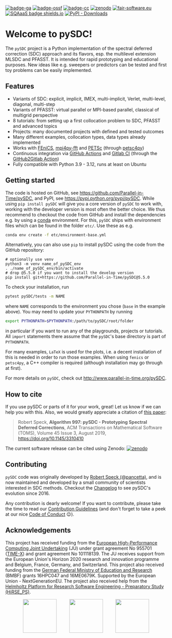 [![badge-ga](https://github.com/Parallel-in-Time/pySDC/actions/workflows/ci_pipeline.yml/badge.svg?branch=master)](https://github.com/Parallel-in-Time/pySDC/actions/workflows/ci_pipeline.yml)
[![badge-ossf](https://bestpractices.coreinfrastructure.org/projects/6909/badge)](https://bestpractices.coreinfrastructure.org/projects/6909)
[![badge-cc](https://codecov.io/gh/Parallel-in-Time/pySDC/branch/master/graph/badge.svg?token=hpP18dmtgS)](https://codecov.io/gh/Parallel-in-Time/pySDC)
[![zenodo](https://zenodo.org/badge/26165004.svg)](https://zenodo.org/badge/latestdoi/26165004)
[![fair-software.eu](https://img.shields.io/badge/fair--software.eu-%E2%97%8F%20%20%E2%97%8F%20%20%E2%97%8F%20%20%E2%97%8F%20%20%E2%97%8F-green)](https://fair-software.eu)
[![SQAaaS badge shields.io](https://img.shields.io/badge/sqaaas%20software-silver-lightgrey)](https://api.eu.badgr.io/public/assertions/aS8J0NDTTjCyYP6iVufviQ "SQAaaS silver badge achieved")
[![PyPI - Downloads](https://img.shields.io/pypi/dm/pySDC?logo=pypi)](https://pypistats.org/packages/pysdc)

# Welcome to pySDC!

The `pySDC` project is a Python implementation of the
spectral deferred correction (SDC) approach and its flavors, esp. the
multilevel extension MLSDC and PFASST. It is intended for rapid
prototyping and educational purposes. New ideas like e.g. sweepers or
predictors can be tested and first toy problems can be easily
implemented.

## Features

-   Variants of SDC: explicit, implicit, IMEX, multi-implicit, Verlet,
    multi-level, diagonal, multi-step
-   Variants of PFASST: virtual parallel or MPI-based parallel,
    classical of multigrid perspective
-   8 tutorials: from setting up a first collocation problem to SDC,
    PFASST and advanced topics
-   Projects: many documented projects with defined and tested outcomes
-   Many different examples, collocation types, data types already
    implemented
-   Works with [FEniCS](https://fenicsproject.org/),
    [mpi4py-fft](https://mpi4py-fft.readthedocs.io/en/latest/) and
    [PETSc](http://www.mcs.anl.gov/petsc/) (through
    [petsc4py](https://bitbucket.org/petsc/petsc4py))
-   Continuous integration via [GitHub
    Actions](https://github.com/Parallel-in-Time/pySDC/actions) and
    [Gitlab CI](https://gitlab.hzdr.de/r.speck/pysdc/-/pipelines) (through the [GitHub2Gitlab Action](https://github.com/jakob-fritz/github2lab_action))
-   Fully compatible with Python 3.9 - 3.12, runs at least on Ubuntu

## Getting started

The code is hosted on GitHub, see
<https://github.com/Parallel-in-Time/pySDC>, and PyPI, see
<https://pypi.python.org/pypi/pySDC>. While using `pip install pySDC`
will give you a core version of `pySDC` to work with,
working with the developer version is most often the better choice. We
thus recommend to checkout the code from GitHub and install the
dependencies e.g. by using a [conda](https://conda.io/en/latest/)
environment. For this, `pySDC` ships with environment files
which can be found in the folder `etc/`. Use these as e.g.

``` bash
conda env create -f etc/environment-base.yml
```

Alternatively, you can also use `pip` to install pySDC using the code from the GitHub repository:

```
# optionally use venv
python3 -m venv name_of_pySDC_env
. ./name_of_pySDC_env/bin/activate
# drop @5.5.0 if you want to install the develop version
pip install git+https://github.com/Parallel-in-Time/pySDC@5.5.0
```

To check your installation, run

``` bash
pytest pySDC/tests -m NAME
```

where `NAME` corresponds to the environment you chose (`base` in the
example above). You may need to update your `PYTHONPATH` by running

``` bash
export PYTHONPATH=$PYTHONPATH:/path/to/pySDC/root/folder
```

in particular if you want to run any of the playgrounds, projects or
tutorials. All `import` statements there assume that the
`pySDC`\'s base directory is part of `PYTHONPATH`.

For many examples, `LaTeX` is used for the plots, i.e. a
decent installation of this is needed in order to run those examples.
When using `fenics` or `petsc4py`, a C++
compiler is required (although installation may go through at first).

For more details on `pySDC`, check out http://www.parallel-in-time.org/pySDC.

## How to cite

If you use pySDC or parts of it for your work, great! Let us know if we
can help you with this. Also, we would greatly appreciate a citation of
[this paper](https://doi.org/10.1145/3310410):

> Robert Speck, **Algorithm 997: pySDC - Prototyping Spectral Deferred
> Corrections**, ACM Transactions on Mathematical Software (TOMS),
> Volume 45 Issue 3, August 2019, <https://doi.org/10.1145/3310410>

The current software release can be cited using Zenodo:
[![zenodo](https://zenodo.org/badge/26165004.svg)](https://zenodo.org/badge/latestdoi/26165004)

## Contributing

`pySDC` code was originally developed by [Robert Speck (@pancetta)](https://github.com/pancetta),
and is now maintained and developed by a small community of scientists interested in SDC methods.
Checkout the [Changelog](./CHANGELOG.md) to see pySDC's evolution since 2016.

Any contribution is dearly welcome! If you want to contribute, please take the time to read our [Contribution Guidelines](./CONTRIBUTING.md)
(and don't forget to take a peek at our nice [Code of Conduct](./CODE_OF_CONDUCT.md) :wink:).

## Acknowledgements

This project has received funding from the [European High-Performance
Computing Joint Undertaking](https://eurohpc-ju.europa.eu/) (JU) under
grant agreement No 955701 ([TIME-X](https://www.time-x-eurohpc.eu/))
and grant agreement No 101118139.
The JU receives support from the European Union's Horizon 2020 research
and innovation programme and Belgium, France, Germany, and Switzerland.
This project also received funding from the [German Federal Ministry of
Education and Research](https://www.bmbf.de/bmbf/en/home/home_node.html)
(BMBF) grants  16HPC047 and 16ME0679K. Supported by the European Union - NextGenerationEU. 
The project also received help from the [Helmholtz Platform for Research Software Engineering - Preparatory Study (HiRSE_PS)](https://www.helmholtz-hirse.de/).

<p align="center">
  <img src="./docs/img/EuroHPC.jpg" height="105"/> &nbsp;&nbsp;&nbsp;&nbsp;&nbsp;&nbsp;&nbsp;&nbsp;
  <img src="./docs/img/LogoTime-X.png" height="105" /> &nbsp;&nbsp;&nbsp;&nbsp;&nbsp;&nbsp;&nbsp;&nbsp;
  <img src="./docs/img/BMBF_gefoerdert_2017_en.jpg" height="105" />
</p>
